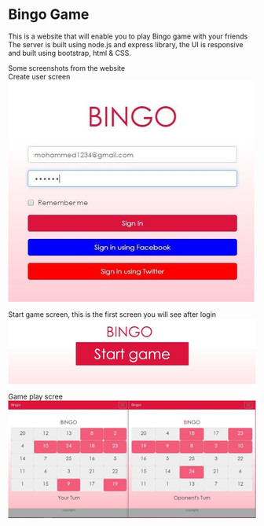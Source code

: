 # Bingo Game #
This is a website that will enable you to play Bingo game with your friends <br>
The server is built using node.js and express library, the UI is responsive and built using bootstrap, html & CSS. <br>

Some screenshots from the website <br>
Create user screen <br>
![Create user screen](/Website-Screenshots/CreateUser.jpg) <br>

Start game screen, this is the first screen you will see after login <br>
![Start game screen](/Website-Screenshots/StartGame.jpg) <br>

Game play scree <br>
![GamePlay](/Website-Screenshots/GamePlay.jpg) <br>



 
